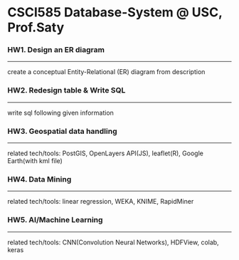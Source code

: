 # CSCI585 Database-System @ USC, Prof.Saty

### HW1. Design an ER diagram
---
create a conceptual Entity-Relational (ER) diagram from description
### HW2. Redesign table & Write SQL
---
write sql following given information
### HW3. Geospatial data handling 
---
related tech/tools: PostGIS, OpenLayers API(JS), leaflet(R), Google Earth(with kml file)

### HW4. Data Mining
---
related tech/tools: linear regression, WEKA, KNIME, RapidMiner

### HW5. AI/Machine Learning
---
related tech/tools: CNN(Convolution Neural Networks), HDFView, colab, keras
